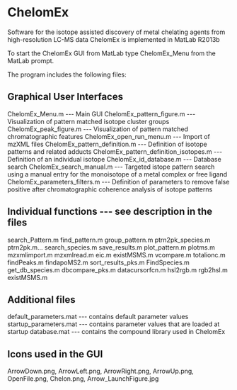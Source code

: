 ChelomEx
========

Software for the isotope assisted discovery of metal chelating agents from high-resolution LC-MS data
ChelomEx is implemented in MatLab R2013b

To start the ChelomEx GUI from MatLab type ChelomEx_Menu from the MatLab prompt. 

The program includes the following files:

Graphical User Interfaces
-------------------------
ChelomEx_Menu.m  ---  Main GUI
ChelomEx_pattern_figure.m --- Visualization of pattern matched isotope cluster groups
ChelomEx_peak_figure.m --- Visualization of pattern matched chromatographic features
ChelomEx_open_run_menu.m --- Import of mzXML files
ChelomEx_pattern_definition.m --- Definition of isotope patterns and related adducts
ChelomEx_pattern_definition_isotopes.m --- Definition of an individual isotope
ChelomEx_id_database.m --- Database search
ChelomEx_search_manual.m --- Targeted istope pattern search using a manual entry for the monoisotope of a metal complex or free ligand
ChelomEx_parameters_filters.m --- Definition of parameters to remove false positive after chromatographic coherence analysis of isotope patterns

Individual functions --- see description in the files
-----------------------------------------------------
search_Pattern.m 
find_pattern.m 
group_pattern.m 
ptrn2pk_species.m 
ptrn2pk.m... 
search_species.m 
save_results.m
plot_pattern.m 
plotms.m                                                  
mzxmlimport.m 
mzxmlread.m
eic.m 
existMSMS.m 
vcompare.m 
totalionc.m 
findPeaks.m
findapoMS2.m 
sort_results_pks.m 
FindSpecies.m
get_db_species.m 
dbcompare_pks.m
datacursorfcn.m 
hsl2rgb.m 
rgb2hsl.m 
existMSMS.m 
      
Additional files
----------------
default_parameters.mat  --- contains default parameter values 
startup_parameters.mat --- contains parameter values that are loaded at startup
database.mat --- contains the compound library used in ChelomEx 

Icons used in the GUI
---------------------
ArrowDown.png, ArrowLeft.png, ArrowRight.png, ArrowUp.png, OpenFile.png, Chelon.png, Arrow_LaunchFigure.jpg
